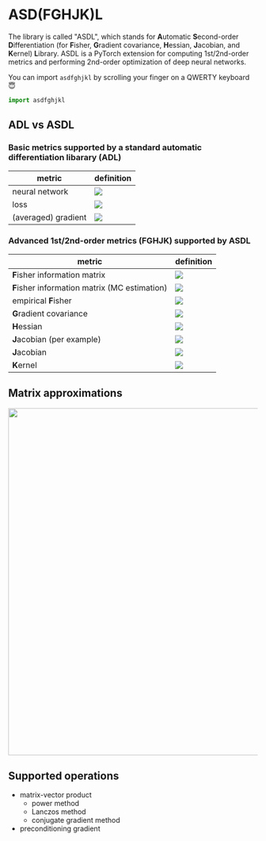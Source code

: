 # ASD(FGHJK)L
The library is called "ASDL", which stands for **A**utomatic **S**econd-order **D**ifferentiation (for **F**isher, **G**radient covariance, **H**essian, **J**acobian, and **K**ernel) **L**ibrary.
ASDL is a PyTorch extension for computing 1st/2nd-order metrics and performing 2nd-order optimization of deep neural networks.

You can import `asdfghjkl` by scrolling your finger on a QWERTY keyboard :innocent:
```python
import asdfghjkl
```

## ADL vs ASDL
### Basic metrics supported by a standard automatic differentiation libarary (ADL)
| metric | definition |
| --- | --- |
| neural network | <img src="https://latex.codecogs.com/png.latex?\dpi{130}&space;f_\theta:\mathbb{R}^{M_{0}}\to\mathbb{R}^{C},\,\,\,\theta\in\mathbb{R}^{P}"/> |
| loss | <img src="https://latex.codecogs.com/png.latex?\dpi{130}&space;\mathcal{L}(\theta)=\frac{1}{N}\sum_{i=1}^N\ell(x_i,y_i,\theta)=\left\langle\ell(x_i,y_i,\theta)\right\rangle"/> |
| (averaged) gradient | <img src="https://latex.codecogs.com/png.latex?\dpi{130}&space;\bar{g}=\nabla\mathcal{L}(\theta)=\left\langle\frac{\partial}{\partial\theta}\ell(x_i,y_i,\theta)\right\rangle=\left\langle\mathbf{J}_{f,\theta}(x_i)^\top\frac{\partial}{\partial{f}}\ell(x_i,y_i,\theta)\right\rangle\in\mathbb{R}^P"/> |

### Advanced 1st/2nd-order metrics (FGHJK) supported by ASDL
| metric | definition |
| --- | --- |
| **F**isher information matrix | <img src="https://latex.codecogs.com/png.latex?\dpi{130}&space;\mathbf{F}=\left\langle\mathbb{E}_{p(k\|x_i)}\left[\frac{\partial}{\partial\theta}\ell(x_i,k,\theta)\frac{\partial}{\partial\theta}\ell(x_i,k,\theta)^\top\right]\right\rangle\in\mathbb{R}^{P\times{P}}" />  |
| **F**isher information matrix (MC estimation) | <img src="https://latex.codecogs.com/png.latex?\dpi{130}&space;\mathbf{F}_{n{\rm{mc}}}=\left\langle\frac{1}{n}\sum_{j=1}^n\frac{\partial}{\partial\theta}\ell(x_i,k^{(j)},\theta)\frac{\partial}{\partial\theta}\ell(x_i,k^{(j)},\theta)^\top\right\rangle\in\mathbb{R}^{P\times{P}},\,\,\,k^{(j)}\sim{p(k\|x)}" />  |
| empirical **F**isher | <img src="https://latex.codecogs.com/png.latex?\dpi{130}&space;\mathbf{F}_{\rm{emp}}=\left\langle\frac{\partial}{\partial\theta}\ell(x_i,y_i,\theta)\frac{\partial}{\partial\theta}\ell(x_i,y_i,\theta)^\top\right\rangle\in\mathbb{R}^{P\times{P}}" />  |
| **G**radient covariance | <img src="https://latex.codecogs.com/png.latex?\dpi{130}&space;\mathbf{C}=\left\langle\left(\frac{\partial}{\partial\theta}\ell(x_i,y_i,\theta)-\bar{g}\right)\left(\frac{\partial}{\partial\theta}\ell(x_i,y_i,\theta)-\bar{g}\right)^\top\right\rangle\in\mathbb{R}^{P\times{P}}" />  |
| **H**essian | <img src="https://latex.codecogs.com/png.latex?\dpi{130}&space;\mathbf{H}=\nabla^2\mathcal{L}(\theta)=\left\langle\frac{\partial^2}{\partial\theta\partial\theta^\top}\ell(x_i,y_i,\theta)\right\rangle\in\mathbb{R}^{P\times{P}}"/> |
| **J**acobian (per example) | <img src="https://latex.codecogs.com/png.latex?\dpi{130}&space;\mathbf{J}_{f,\theta}(x)=\frac{\partial}{\partial\theta}f_{\theta}(x)\in\mathbb{R}^{C\times{P}}"/> |
| **J**acobian | <img src="https://latex.codecogs.com/png.latex?\dpi{130}&space;\mathcal{J}=\left[\mathbf{J}_{f,\theta}(x_1)^\top,\dots,\mathbf{J}_{f,\theta}(x_N)^\top\right]^\top\in\mathbb{R}^{NC\times{P}}"/> |
| **K**ernel | <img src="https://latex.codecogs.com/png.latex?\dpi{130}&space;\mathcal{K}=\mathcal{JJ}^\top\in\mathbb{R}^{NC\times{NC}}"/> |

## Matrix approximations
<p align="center">
  <img src="https://user-images.githubusercontent.com/7961228/92199553-73a4f000-eeb2-11ea-8f89-28abbba1f2de.png" width="700"/>
</p>

## Supported operations
- matrix-vector product
    - power method
    - Lanczos method
    - conjugate gradient method
- preconditioning gradient
